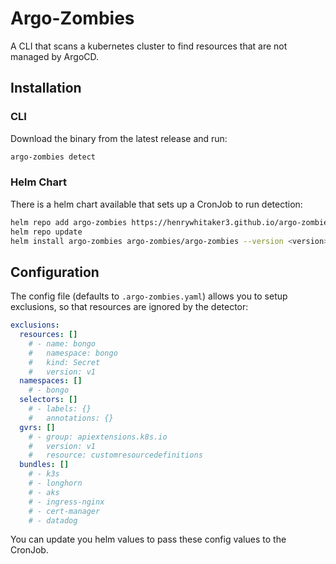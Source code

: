 # Argo-Zombies

A CLI that scans a kubernetes cluster to find resources that are not managed by ArgoCD.

## Installation

### CLI

Download the binary from the latest release and run:

```bash
argo-zombies detect
```

### Helm Chart

There is a helm chart available that sets up a CronJob to run detection:

```bash
helm repo add argo-zombies https://henrywhitaker3.github.io/argo-zombies
helm repo update
helm install argo-zombies argo-zombies/argo-zombies --version <version>
```

## Configuration

The config file (defaults to `.argo-zombies.yaml`) allows you to setup exclusions, so that resources are ignored by the detector:

```yaml
exclusions:
  resources: []
    # - name: bongo
    #   namespace: bongo
    #   kind: Secret
    #   version: v1
  namespaces: []
    # - bongo
  selectors: []
    # - labels: {}
    #   annotations: {}
  gvrs: []
    # - group: apiextensions.k8s.io
    #   version: v1
    #   resource: customresourcedefinitions
  bundles: []
    # - k3s
    # - longhorn
    # - aks
    # - ingress-nginx
    # - cert-manager
    # - datadog
```

You can update you helm values to pass these config values to the CronJob.
